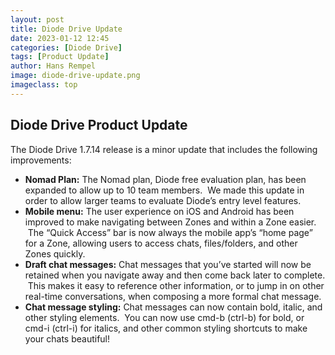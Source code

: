 ```yaml
---
layout: post
title: Diode Drive Update
date: 2023-01-12 12:45
categories: [Diode Drive]
tags: [Product Update]
author: Hans Rempel
image: diode-drive-update.png
imageclass: top
---
```

## Diode Drive Product Update

The Diode Drive 1.7.14 release is a minor update that includes the following improvements:

*   **Nomad Plan:** The Nomad plan, Diode free evaluation plan, has been expanded to allow up to 10 team members.  We made this update in order to allow larger teams to evaluate Diode’s entry level features.
*   **Mobile menu:** The user experience on iOS and Android has been improved to make navigating between Zones and within a Zone easier.  The “Quick Access” bar is now always the mobile app’s “home page” for a Zone, allowing users to access chats, files/folders, and other Zones quickly.
*   **Draft chat messages:** Chat messages that you’ve started will now be retained when you navigate away and then come back later to complete.  This makes it easy to reference other information, or to jump in on other real-time conversations, when composing a more formal chat message.
*   **Chat message styling:** Chat messages can now contain bold, italic, and other styling elements.  You can now use cmd-b (ctrl-b) for bold, or cmd-i (ctrl-i) for italics, and other common styling shortcuts to make your chats beautiful!
